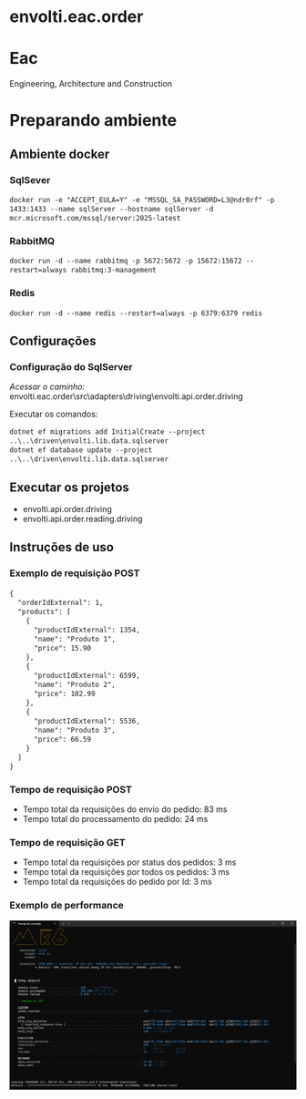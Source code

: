 # envolti.eac.order

# Eac
Engineering, Architecture and Construction

# Preparando ambiente

## Ambiente docker

### SqlSever
```
docker run -e "ACCEPT_EULA=Y" -e "MSSQL_SA_PASSWORD=L3@ndr0rf" -p 1433:1433 --name sqlServer --hostname sqlServer -d mcr.microsoft.com/mssql/server:2025-latest
```

### RabbitMQ
```
docker run -d --name rabbitmq -p 5672:5672 -p 15672:15672 --restart=always rabbitmq:3-management
```

### Redis
```
docker run -d --name redis --restart=always -p 6379:6379 redis
```

## Configurações

### Configuração do SqlServer

*Acessar o caminho:*
envolti.eac.order\src\adapters\driving\envolti.api.order.driving

Executar os comandos:
```
dotnet ef migrations add InitialCreate --project ..\..\driven\envolti.lib.data.sqlserver
dotnet ef database update --project ..\..\driven\envolti.lib.data.sqlserver
```

## Executar os projetos

* envolti.api.order.driving
* envolti.api.order.reading.driving

## Instruções de uso

### Exemplo de requisição POST
```
{
  "orderIdExternal": 1,
  "products": [
    {
      "productIdExternal": 1354,
      "name": "Produto 1",
      "price": 15.90
    },
    {
      "productIdExternal": 6599,
      "name": "Produto 2",
      "price": 102.99
    },
    {
      "productIdExternal": 5536,
      "name": "Produto 3",
      "price": 66.59
    }
  ]
}
```

### Tempo de requisição POST

- Tempo total da requisições do envio do pedido: 83 ms
- Tempo total do processamento do pedido: 24 ms

### Tempo de requisição GET
- Tempo total da requisições por status dos pedidos: 3 ms
- Tempo total da requisições por todos os pedidos: 3 ms
- Tempo total da requisições do pedido por Id: 3 ms

### Exemplo de performance

![Sou uma imagem](Tests.png)